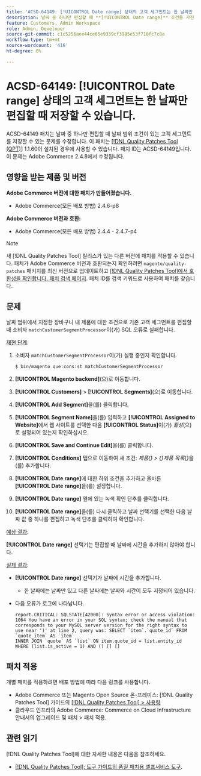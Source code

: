 ```yaml
---
title: 'ACSD-64149: [!UICONTROL Date range] 상태의 고객 세그먼트는 한 날짜만 편집할 때 저장할 수 있습니다.'
description: 날짜 중 하나만 편집할 때 **[!UICONTROL Date range]** 조건을 가진 고객 세그먼트를 저장할 수 있는 Adobe Commerce 문제를 해결하려면 ACSD-64149 패치를 적용하십시오.
feature: Customers, Admin Workspace
role: Admin, Developer
source-git-commit: c1c5256aee44ce65e9339cf3985e53f710fc7c8a
workflow-type: tm+mt
source-wordcount: '416'
ht-degree: 0%

---
```



# ACSD-64149: [!UICONTROL Date range] 상태의 고객 세그먼트는 한 날짜만 편집할 때 저장할 수 있습니다.

ACSD-64149 패치는 날짜 중 하나만 편집할 때 날짜 범위 조건이 있는 고객 세그먼트를 저장할 수 있는 문제를 수정합니다. 이 패치는 [[!DNL Quality Patches Tool (QPT)]](/help/tools/quality-patches-tool/quality-patches-tool-to-self-serve-quality-patches.md) 1.1.60이 설치된 경우에 사용할 수 있습니다. 패치 ID는 ACSD-64149입니다. 이 문제는 Adobe Commerce 2.4.8에서 수정됩니다.

## 영향을 받는 제품 및 버전

**Adobe Commerce 버전에 대한 패치가 만들어졌습니다.**

* Adobe Commerce(모든 배포 방법) 2.4.6-p8

**Adobe Commerce 버전과 호환:**

* Adobe Commerce(모든 배포 방법) 2.4.4 - 2.4.7-p4

>[!NOTE]
>
>새 [!DNL Quality Patches Tool] 릴리스가 있는 다른 버전에 패치를 적용할 수 있습니다. 패치가 Adobe Commerce 버전과 호환되는지 확인하려면 `magento/quality-patches` 패키지를 최신 버전으로 업데이트하고 [[!DNL Quality Patches Tool]에서 호환성을 확인합니다. 패치 검색 페이지](https://experienceleague.adobe.com/tools/commerce-quality-patches/index.html?lang=ko). 패치 ID를 검색 키워드로 사용하여 패치를 찾습니다.

## 문제

날짜 범위에서 지정한 장바구니 내 제품에 대한 조건으로 기존 고객 세그먼트를 편집할 때 소비자 `matchCustomerSegmentProcessor`이(가) SQL 오류로 실패합니다.

<u>재현 단계</u>:

1. 소비자 `matchCustomerSegmentProcessor`이(가) 실행 중인지 확인합니다.

   ```bash
   $ bin/magento que:cons:st matchCustomerSegmentProcessor
   ```

1. **[!UICONTROL Magento backend]**(으)로 이동합니다.
1. **[!UICONTROL Customers]** > **[!UICONTROL Segments]**(으)로 이동합니다.
1. **[!UICONTROL Add Segment]**&#x200B;을(를) 클릭합니다.
1. **[!UICONTROL Segment Name]**&#x200B;을(를) 입력하고 **[!UICONTROL Assigned to Website]**&#x200B;에서 웹 사이트를 선택한 다음 **[!UICONTROL Status]**&#x200B;이(가) *활성*(으)로 설정되어 있는지 확인하십시오.
1. **[!UICONTROL Save and Continue Edit]**&#x200B;을(를) 클릭합니다.
1. **[!UICONTROL Conditions]** 탭으로 이동하여 새 조건: *제품{} > {}제품 목록*{*}*&#x200B;을(를) 추가합니다.
1. **[!UICONTROL Date range]**&#x200B;에 대한 하위 조건을 추가하고 올바른 **[!UICONTROL Date range]**&#x200B;을(를) 설정합니다.
1. **[!UICONTROL Date range]** 옆에 있는 녹색 확인 단추를 클릭합니다.
1. **[!UICONTROL Date range]**&#x200B;을(를) 다시 클릭하고 날짜 선택기를 선택한 다음 날짜 값 중 하나를 편집하고 녹색 단추를 클릭하여 확인합니다.

<u>예상 결과</u>:

**[!UICONTROL Date range]** 선택기는 편집할 때 날짜에 시간을 추가하지 않아야 합니다.

<u>실제 결과</u>:

* **[!UICONTROL Date range]** 선택기가 날짜에 시간을 추가합니다.
   * 한 날짜에는 날짜만 있고 다른 날짜에는 날짜와 시간이 모두 지정되어 있습니다.
* 다음 오류가 로그에 나타납니다.

  ```
  report.CRITICAL: SQLSTATE[42000]: Syntax error or access violation: 1064 You have an error in your SQL syntax; check the manual that corresponds to your MySQL server version for the right syntax to use near ')' at line 2, query was: SELECT `item`.`quote_id` FROM `quote_item` AS `item`
  INNER JOIN `quote` AS `list` ON item.quote_id = list.entity_id WHERE (list.is_active = 1) AND () [] []
  ```


## 패치 적용

개별 패치를 적용하려면 배포 방법에 따라 다음 링크를 사용합니다.

* Adobe Commerce 또는 Magento Open Source 온-프레미스: [!DNL Quality Patches Tool] 가이드의 [[!DNL Quality Patches Tool] > 사용량](/help/tools/quality-patches-tool/usage.md)
* 클라우드 인프라의 Adobe Commerce: Commerce on Cloud Infrastructure 안내서의 업그레이드 및 패치 > 패치 적용.

## 관련 읽기

[!DNL Quality Patches Tool]에 대한 자세한 내용은 다음을 참조하세요.

* [[!DNL Quality Patches Tool]: 도구 가이드의 품질 패치용 셀프서비스 도구](/help/tools/quality-patches-tool/quality-patches-tool-to-self-serve-quality-patches.md).
